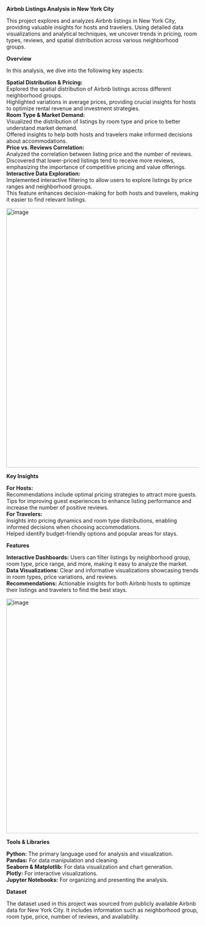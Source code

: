 **Airbnb Listings Analysis in New York City**

This project explores and analyzes Airbnb listings in New York City, providing valuable insights for hosts and travelers. Using detailed data visualizations and analytical techniques, we uncover trends in pricing, room types, reviews, and spatial distribution across various neighborhood groups.

**Overview**  

In this analysis, we dive into the following key aspects:  

**Spatial Distribution & Pricing:**  
Explored the spatial distribution of Airbnb listings across different neighborhood groups.  
Highlighted variations in average prices, providing crucial insights for hosts to optimize rental revenue and investment strategies.  
**Room Type & Market Demand:**  
Visualized the distribution of listings by room type and price to better understand market demand.  
Offered insights to help both hosts and travelers make informed decisions about accommodations.  
**Price vs. Reviews Correlation:**  
Analyzed the correlation between listing price and the number of reviews.  
Discovered that lower-priced listings tend to receive more reviews, emphasizing the importance of competitive pricing and value offerings.  
**Interactive Data Exploration:**  
Implemented interactive filtering to allow users to explore listings by price ranges and neighborhood groups.   
This feature enhances decision-making for both hosts and travelers, making it easier to find relevant listings.

<img width="677" alt="image" src="https://github.com/user-attachments/assets/10bf5453-2828-46e6-96f2-ff8d69b78938">


**Key Insights**  

**For Hosts:**   
Recommendations include optimal pricing strategies to attract more guests.  
Tips for improving guest experiences to enhance listing performance and increase the number of positive reviews.  
**For Travelers:**  
Insights into pricing dynamics and room type distributions, enabling informed decisions when choosing accommodations.  
Helped identify budget-friendly options and popular areas for stays.  


**Features**  

**Interactive Dashboards:** Users can filter listings by neighborhood group, room type, price range, and more, making it easy to analyze the market.  
**Data Visualizations:** Clear and informative visualizations showcasing trends in room types, price variations, and reviews.  
**Recommendations:** Actionable insights for both Airbnb hosts to optimize their listings and travelers to find the best stays.  

<img width="613" alt="image" src="https://github.com/user-attachments/assets/82e5e7cb-a9d9-4545-9494-6a137d697b14">


**Tools & Libraries**  

**Python:** The primary language used for analysis and visualization.  
**Pandas:** For data manipulation and cleaning.  
**Seaborn & Matplotlib:** For data visualization and chart generation.  
**Plotly:** For interactive visualizations.  
**Jupyter Notebooks:** For organizing and presenting the analysis.  

**Dataset**  

The dataset used in this project was sourced from publicly available Airbnb data for New York City. It includes information such as neighborhood group, room type, price, number of reviews, and availability.  

